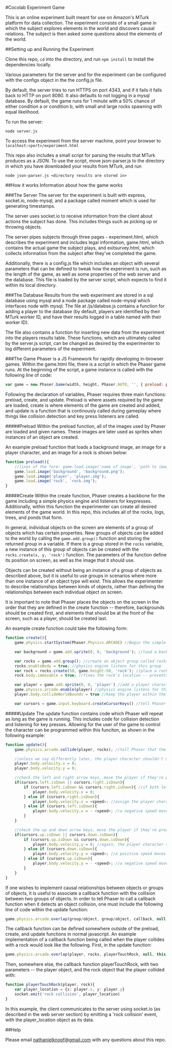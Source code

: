 #Cocolab Experiment Game

This is an online experiment built meant for use on Amazon's MTurk platform for data collection. The experiment consists of a small game in which the subject explores elements in the world and discovers causal relations. The subject is then asked some questions about the elements of the world.

##Setting up and Running the Experiment

Clone this repo, `cd` into the directory, and run `npm install` to install the dependencies locally. 

Various parameters for the server and for the experiment can be configured with the configs object in the the config.js file.

By default, the server tries to run HTTPS on port 4343, and if it fails it falls back to HTTP on port 8080. It also defaults to not logging in a mysql database.
By default, the game runs for 1 minute with a 50% chance of either condition a or condition b, with small and large rocks spawning with equal likelihood.

To run the server:

```
node server.js
```

To access the experiment from the server machine, point your browser to `localhost:<port>/experiment.html`

This repo also includes a small script for parsing the results that MTurk produces as a JSON. To use the script, move json-parser.js to the directory in which you have downloaded your results from MTurk, and run
```
node json-parser.js <directory results are stored in>
```
##How it works
Information about how the game works

###The Server
The server for the experiment is built with express, socket.io, node-mysql, and a package called moment which is used for generating timestamps.

The server uses socket.io to receive information from the client about actions the subject has done. This includes things such as picking up or throwing objects.

The server pipes subjects through three pages - experiment.html, which describes the experiment and includes legal information, game.html, which contains the actual game the subject plays, and exitsurvey.html, which collects information from the subject after they've completed the game.

Additionally, there is a config.js file which includes an object with several parameters that can be defined to tweak how the experiment is run, such as the length of the game, as well as some properties of the web server and the database. This file is loaded by the server script, which expects to find it within its local directory.

###The Database
Results from the web experiment are stored in a sql database using mysql and a node package called node-mysql which interfaces node with mysql. The file at /js/databse.js contains a function for adding a player to the database (by default, players are identified by their MTurk worker ID, and have their results logged in a table named with their worker ID). 

The file also contains a function for inserting new data from the experiment into the players results table. These functions, which are ultimately called by the server.js script, can be changed as desired by the experimenter to log different parameters of the experiment.

###The Game
Phaser is a JS Framework for rapidly developing in-browser games.  Within the game.html file, there is a script in which the Phaser game runs. At the beginning of the script, a game instance is called with the following line of code:
```javascript
var game = new Phaser.Game(width, height, Phaser.AUTO, '', { preload: preload, create: create, update: update });
```

Following the declaration of variables, Phaser requires three main functions: preload, create, and update. Preload is where assets required by the game are loaded, create is where elements of the game are created and added, and update is a function that is continously called during gameplay where things like collision detection and key press listeners are called.

#####Preload
Within the preload function, all of the images used by Phaser are loaded and given names. These images are later used as sprites when instances of an object are created.

An example preload function that loads a background image, an image for a player character, and an image for a rock is shown below:
```javascript
function preload(){
	//lines of the form: game.load.image('name of image', 'path to image');
	game.load.image('background', 'background.png');
	game.load.image('player', 'player.img');
	game.load.image('rock', 'rock.img');
}
```

#####Create
Within the create function, Phaser creates a backbone for the game including a simple physics engine and listeners for keypresses. Additionally, within this function the experimenter can create all desired elements of the game world. In this repo, this includes all of the rocks, logs, trees, and ponds that form.

In general, individual objects on the screen are elements of a group of objects which has certain properties. New groups of objects can be added to the world by calling the `game.add.group()` function and storing the returned group in a variable. If there is a group stored in the `rocks` variable, a new instance of this group of objects can be created with the `rocks.create(x, y, 'rock')` function. The parameters of the function define its position on screen, as well as the image that it should use.

Objects can be created without being an instance of a group of objects as described above, but it is useful to use groups in scenarios where more than one instance of an object type will exist. This allows the experimenter to describe relationships between kinds of objects, rather than defining the relationships between each individual object on screen.

It is important to note that Phaser places the objects on the screen in the order that they are defined in the create function -- therefore, backgrounds should be created first, and elements that should be at the front of the screen, such as a player, should be created last.

An example create function could take the following form:
```javascript
function create(){
	game.physics.startSystem(Phaser.Physics.ARCADE) //Begin the simple physics engine within the game

	var background = game.add.sprite(0, 0, 'background'); //load a background image

	var rocks = game.add.group(); //create an object group called rocks
	rocks.enableBody = true; //physics engine listens for this group
	var rock = rocks.create(50, game.height-50, 'rock'); //place a rock in the bottom left corner of the screen
	rock.body.immovable = true; //fixes the rock's location -- prevents the player from moving it by bumping into it

	var player = game.add.sprite(0, 0, 'player') //add a player character to the screen in the upper right corner
	game.physics.arcade.enable(player) //physics engine listens for this object
	player.body.collideWorldBounds = true //keep the player within the boundaries of the game

	var cursors = game.input.keyboard.createCursorKeys() //tell Phaser that it will be listening for arrow key presses
```

#####Update
The update function contains code which Phaser will repeat as long as the game is running. This includes code for collision detection and listening for key presses. Allowing for the user of the game to control the character can be programmed within this funciton, as shown in the following example:
```javascript
function update(){
	game.physics.arcade.collide(player, rocks); //tell Phaser that the player should collide with instances of the rock group

	//unless we say differently later, the player character shouldn't move on its own
	player.body.velocity.x = 0;
    player.body.velocity.y = 0;

    //check the left and right arrow keys, move the player if they're pressed
    if(cursors.left.isDown || cursors.right.isDown){
    	if (cursors.left.isDown && cursors.right.isDown){ //if both left and right arrow keys are pressed, the player shouldn't move
    		player.body.velocity.x = 0;
    	} else if (cursors.right.isDown){
    		player.body.velocity.x = <speed>; //assign the player character a speed - positive speeds are to the right
    	} else if (cursors.left.isDown){
    		player.body.velocity.x = - <speed>; //a negative speed moves the player character to the left
    	}
    }

    //check the up and down arrow keys, move the player if they're pressed
    if(cursors.up.isDown || cursors.down.isDown){
    	if (cursors.up.isDown && cursors.down.isDown){
    		player.body.velocity.y = 0; //again, the player character shouldn't move if both up and down are pressed
    	} else if (cursors.down.isDown){
    		player.body.velocity.y = <speed>; //a positive speed moves the player character down the screen
    	} else if (cursors.up.isDown){
    		player.body.velocity.y = - <speed>; //a negative speed moves the player character up the screen
    	}
    }
}
```

If one wishes to implement causal relationships between objects or groups of objects, it is useful to associate a callback function with the collision between two groups of objects. In order to tell Phaser to call a callback function when it detects an object collision, one must include the following line of code within the update function:
```javascript
game.physics.arcade.overlap(group/object, group/object, callback, null, this);
```

The callback function can be defined somewhere outside of the preload, create, and update functions in normal javascript. An example implementation of a callback function being called when the player collides with a rock would look like the following. First, in the update function:
```javascript
game.physics.arcade.overlap(player, rocks, playerTouchRock, null, this);
```

Then, somewhere else, the callback function playerTouchRock, with two parameters -- the player object, and the rock object that the player collided with:
```javascript
function playerTouchRock(player, rock){
	var player_location = {x: player.x, y: player.y}
	socket.emit('rock collision', player_location)
}
```

In this example, the client communicates to the server using socket.io (as described in the web server section) by emitting a 'rock collision' event, with the player_location object as its data.

##Help

Please email nathanielknopf@gmail.com with any questions about this repo.
